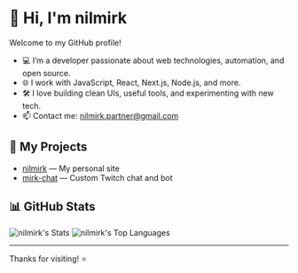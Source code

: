 # 👋 Hi, I'm nilmirk

Welcome to my GitHub profile!

- 💻 I’m a developer passionate about web technologies, automation, and open source.
- 🌐 I work with JavaScript, React, Next.js, Node.js, and more.
- 🛠️ I love building clean UIs, useful tools, and experimenting with new tech.
- 📫 Contact me: nilmirk.partner@gmail.com

## 🚀 My Projects

- [nilmirk](https://github.com/nilmirk/nilmirk) — My personal site
- [mirk-chat](https://github.com/nilmirk/mirk-chat) — Custom Twitch chat and bot

## 📊 GitHub Stats

![nilmirk's Stats](https://github-readme-stats.vercel.app/api?username=nilmirk&theme=dark&show_icons=true&hide_border=true&count_private=true)
![nilmirk's Top Languages](https://github-readme-stats.vercel.app/api/top-langs/?username=nilmirk&theme=dark&show_icons=true&hide_border=true&layout=compact)

---

Thanks for visiting! ⭐️

